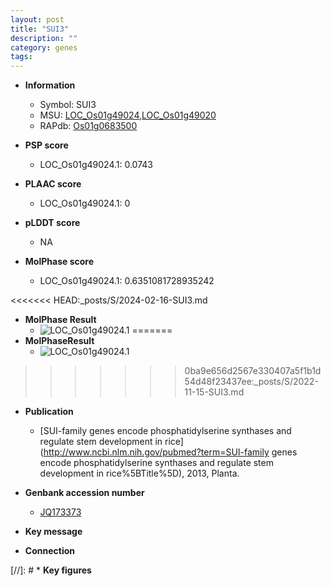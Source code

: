 ```yaml
---
layout: post
title: "SUI3"
description: ""
category: genes
tags: 
---
```


* **Information**  
    + Symbol: SUI3  
    + MSU: [LOC_Os01g49024](http://rice.plantbiology.msu.edu/cgi-bin/ORF_infopage.cgi?orf=LOC_Os01g49024),[LOC_Os01g49020](http://rice.plantbiology.msu.edu/cgi-bin/ORF_infopage.cgi?orf=LOC_Os01g49020)  
    + RAPdb: [Os01g0683500](http://rapdb.dna.affrc.go.jp/viewer/gbrowse_details/irgsp1?name=Os01g0683500)  

* **PSP score**  
    + LOC_Os01g49024.1: 0.0743 

* **PLAAC score**  
    + LOC_Os01g49024.1: 0 

* **pLDDT score**
    + NA


* **MolPhase score**
    + LOC_Os01g49024.1: 0.6351081728935242

<<<<<<< HEAD:_posts/S/2024-02-16-SUI3.md
* **MolPhase Result**
    + ![LOC_Os01g49024.1](https://304243504.github.io/Pictures/LOC_Os01g/LOC_Os01g49024.1.png)
=======
* **MolPhaseResult**
    + ![LOC_Os01g49024.1](https://ricepsp.github.io/pictures/LOC_Os01g/LOC_Os01g49024.1.png)
>>>>>>> 0ba9e656d2567e330407a5f1b1d54d48f23437ee:_posts/S/2022-11-15-SUI3.md

* **Publication**  
    + [SUI-family genes encode phosphatidylserine synthases and regulate stem development in rice](http://www.ncbi.nlm.nih.gov/pubmed?term=SUI-family genes encode phosphatidylserine synthases and regulate stem development in rice%5BTitle%5D), 2013, Planta.

* **Genbank accession number**  
    + [JQ173373](http://www.ncbi.nlm.nih.gov/nuccore/JQ173373)

* **Key message**  

* **Connection**  

[//]: # * **Key figures**  


